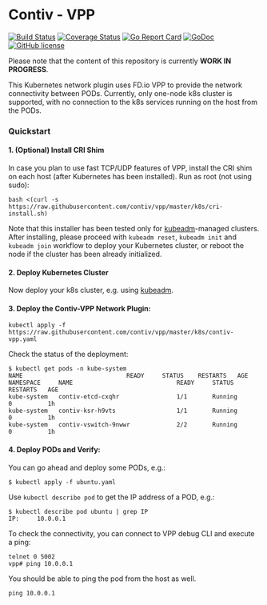 # Contiv - VPP

[![Build Status](https://travis-ci.org/contiv/vpp.svg?branch=master)](https://travis-ci.org/contiv/vpp)
[![Coverage Status](https://coveralls.io/repos/github/contiv/vpp/badge.svg?branch=master)](https://coveralls.io/github/contiv/vpp?branch=master)
[![Go Report Card](https://goreportcard.com/badge/github.com/contiv/vpp)](https://goreportcard.com/report/github.com/contiv/vpp)
[![GoDoc](https://godoc.org/github.com/contiv/vpp?status.svg)](https://godoc.org/github.com/contiv/vpp)
[![GitHub license](https://img.shields.io/badge/license-Apache%20license%202.0-blue.svg)](https://github.com/contiv/vpp/blob/master/LICENSE)

Please note that the content of this repository is currently **WORK IN PROGRESS**.

This Kubernetes network plugin uses FD.io VPP to provide the network connectivity between PODs.
Currently, only one-node k8s cluster is supported, with no connection to the k8s services running on the host from the PODs.

### Quickstart

#### 1. (Optional) Install CRI Shim
In case you plan to use fast TCP/UDP features of VPP, install the CRI shim on each host (after Kubernetes has been installed). Run as root (not using sudo):
```
bash <(curl -s https://raw.githubusercontent.com/contiv/vpp/master/k8s/cri-install.sh)
```
Note that this installer has been tested only for
[kubeadm](https://kubernetes.io/docs/setup/independent/create-cluster-kubeadm/)-managed
clusters. After installing, please proceed with `kubeadm reset`, `kubeadm init`
and `kubeadm join` workflow to deploy your Kubernetes cluster, or reboot the node if the cluster has been already initialized.

#### 2. Deploy Kubernetes Cluster
Now deploy your k8s cluster, e.g. using [kubeadm](https://kubernetes.io/docs/setup/independent/create-cluster-kubeadm/).

#### 3. Deploy the Contiv-VPP Network Plugin:
```
kubectl apply -f https://raw.githubusercontent.com/contiv/vpp/master/k8s/contiv-vpp.yaml
```

Check the status of the deployment:
```
$ kubectl get pods -n kube-system
NAME                             READY     STATUS    RESTARTS   AGE
NAMESPACE     NAME                             READY     STATUS             RESTARTS   AGE
kube-system   contiv-etcd-cxqhr                1/1       Running            0          1h
kube-system   contiv-ksr-h9vts                 1/1       Running            0          1h
kube-system   contiv-vswitch-9nwwr             2/2       Running            0          1h
```

#### 4. Deploy PODs and Verify:
You can go ahead and deploy some PODs, e.g.:
```
$ kubectl apply -f ubuntu.yaml
```

Use `kubectl describe pod` to get the IP address of a POD, e.g.:
```
$ kubectl describe pod ubuntu | grep IP
IP:		10.0.0.1
```

To check the connectivity, you can connect to VPP debug CLI and execute a ping:
```
telnet 0 5002
vpp# ping 10.0.0.1
```

You should be able to ping the pod from the host as well.
```
ping 10.0.0.1
```